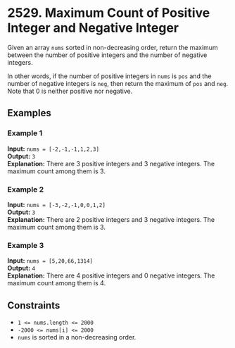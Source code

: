 # 2529. Maximum Count of Positive Integer and Negative Integer

Given an array `nums` sorted in non-decreasing order, return the maximum between the number of positive integers and the number of negative integers.

In other words, if the number of positive integers in `nums` is `pos` and the number of negative integers is `neg`, then return the maximum of `pos` and `neg`. Note that 0 is neither positive nor negative.

## Examples

### Example 1

**Input:** `nums = [-2,-1,-1,1,2,3]`  
**Output:** `3`  
**Explanation:** There are 3 positive integers and 3 negative integers. The maximum count among them is 3.

### Example 2

**Input:** `nums = [-3,-2,-1,0,0,1,2]`  
**Output:** `3`  
**Explanation:** There are 2 positive integers and 3 negative integers. The maximum count among them is 3.

### Example 3

**Input:** `nums = [5,20,66,1314]`  
**Output:** `4`  
**Explanation:** There are 4 positive integers and 0 negative integers. The maximum count among them is 4.

## Constraints

- `1 <= nums.length <= 2000`
- `-2000 <= nums[i] <= 2000`
- `nums` is sorted in a non-decreasing order.
